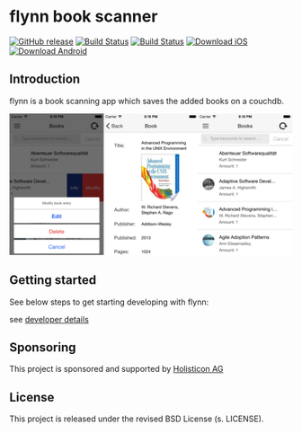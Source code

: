 flynn book scanner
==================

[![GitHub release](https://img.shields.io/github/release/holisticon/flynn-book-scanner.svg)](https://github.com/holisticon/flynn-book-scanner/releases/latest) 
[![Build Status](https://api.travis-ci.org/holisticon/flynn-book-scanner.svg)](https://travis-ci.org/holisticon/flynn-book-scanner) 
[![Build Status](https://dev.holisticon.de/jenkins/buildStatus/icon?job=HoliOSS/flynn-book-scanner)](https://dev.holisticon.de/jenkins/blue/organizations/jenkins/HoliOSS%2Fflynn-book-scanner/activity)
[![Download iOS](https://img.shields.io/badge/download-AppStore-lightgrey.svg)](https://itunes.apple.com/de/app/vk/id965132890?mt=8&uo=4)
[![Download Android](https://img.shields.io/badge/download-PlayStore-lightgrey.svg)](https://play.google.com/store/apps/details?id=de.holisticon.app.flynn)


## Introduction
flynn is a book scanning app which saves the added books on a couchdb.


![iPhone Sample](https://github.com/holisticon/flynn-book-scanner/raw/master/docs/screenshots/iPhone_sample.png)

## Getting started
See below steps to get starting developing with flynn:

see [developer details](app/App.md)

## Sponsoring
This project is sponsored and supported by [Holisticon AG](http://www.holisticon.de/cms/About/Startseite)

## License
This project is released under the revised BSD License (s. LICENSE).
